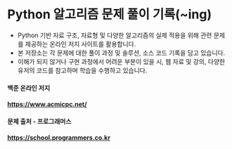 
# Python 알고리즘 문제 풀이 기록(~ing)

* Python 기반 자료 구조, 자료형 및 다양한 알고리즘의 실제 적용을 위해
  관련 문제를 제공하는 온라인 저지 사이트를 활용합니다.
* 본 저장소는 각 문제에 대한 풀이 과정 및 솔루션, 소스 코드 기록을 담고 있습니다.
* 이해가 되지 않거나 구현 과정에서 어려운 부분이 있을 시,
  웹 자료 및 강의, 다양한 유저의 코드를 참고하며 학습을 수행하고 있습니다.

#### 백준 온라인 저지
#### https://www.acmicpc.net/
#### 문제 출처 - 프로그래머스
#### https://school.programmers.co.kr
